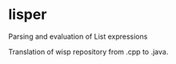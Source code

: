 # lisper
Parsing and evaluation of List expressions

Translation of wisp repository from .cpp to .java.
